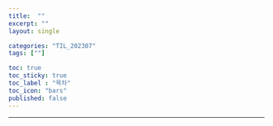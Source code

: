 ```yaml
---
title:  ""
excerpt: ""
layout: single

categories: "TIL_202307"
tags: [""]

toc: true
toc_sticky: true
toc_label : "목차"
toc_icon: "bars"
published: false
---
```


***